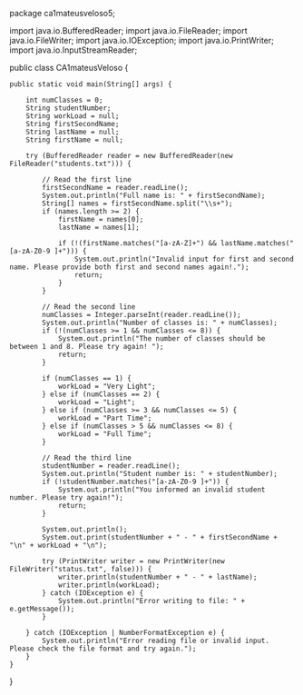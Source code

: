 package ca1mateusveloso5;

import java.io.BufferedReader;
import java.io.FileReader;
import java.io.FileWriter;
import java.io.IOException;
import java.io.PrintWriter;
import java.io.InputStreamReader;

public class CA1mateusVeloso {

    public static void main(String[] args) {

        int numClasses = 0;
        String studentNumber;
        String workLoad = null;
        String firstSecondName;
        String lastName = null;
        String firstName = null;

        try (BufferedReader reader = new BufferedReader(new FileReader("students.txt"))) {

            // Read the first line
            firstSecondName = reader.readLine();
            System.out.println("Full name is: " + firstSecondName);
            String[] names = firstSecondName.split("\\s+");
            if (names.length >= 2) {
                firstName = names[0];
                lastName = names[1];

                if (!(firstName.matches("[a-zA-Z]+") && lastName.matches("[a-zA-Z0-9 ]+"))) {
                    System.out.println("Invalid input for first and second name. Please provide both first and second names again!.");
                    return;
                }
            }

            // Read the second line
            numClasses = Integer.parseInt(reader.readLine());
            System.out.println("Number of classes is: " + numClasses);
            if (!(numClasses >= 1 && numClasses <= 8)) {
                System.out.println("The number of classes should be between 1 and 8. Please try again! ");
                return;
            }

            if (numClasses == 1) {
                workLoad = "Very Light";
            } else if (numClasses == 2) {
                workLoad = "Light";
            } else if (numClasses >= 3 && numClasses <= 5) {
                workLoad = "Part Time";
            } else if (numClasses > 5 && numClasses <= 8) {
                workLoad = "Full Time";
            }

            // Read the third line
            studentNumber = reader.readLine();
            System.out.println("Student number is: " + studentNumber);
            if (!studentNumber.matches("[a-zA-Z0-9 ]+")) {
                System.out.println("You informed an invalid student number. Please try again!");
                return;
            }

            System.out.println();
            System.out.print(studentNumber + " - " + firstSecondName + "\n" + workLoad + "\n");
            
            try (PrintWriter writer = new PrintWriter(new FileWriter("status.txt", false))) {
                writer.println(studentNumber + " - " + lastName);
                writer.println(workLoad);
            } catch (IOException e) {
                System.out.println("Error writing to file: " + e.getMessage());
            }

        } catch (IOException | NumberFormatException e) {
            System.out.println("Error reading file or invalid input. Please check the file format and try again.");
        }
    }
}
